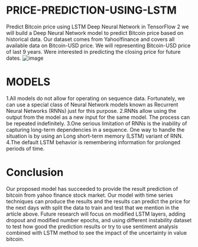 # PRICE-PREDICTION-USING-LSTM
Predict Bitcoin price using LSTM Deep Neural Network in TensorFlow 2
we will build a Deep Neural Network model to predict Bitcoin price based on historical data. Our dataset comes from Yahoo!finance and covers all available data on Bitcoin-USD price. We will representing Bitcoin-USD price of last 9 years. Were interested in predicting the closing price for future dates.
![image](https://user-images.githubusercontent.com/69081864/142363040-045a0be7-68a8-443a-8c40-5d50a2ae4704.png)

# MODELS
1.All models do not allow for operating on sequence data. Fortunately, we can use a special class of Neural Network models known as Recurrent Neural Networks (RNNs) just for this purpose. 
2.RNNs allow using the output from the model as a new input for the same model. The process can be repeated indefinitely.
3.One serious limitation of RNNs is the inability of capturing long-term dependencies in a sequence. One way to handle the situation is by using an Long short-term memory (LSTM) variant of RNN.
4.The default LSTM behavior is remembering information for prolonged periods of time.

# Conclusion 

Our proposed model has succeeded to provide the result prediction of bitcoin from yahoo finance stock market. Our model with time series techniques can produce the results and the results can predict the price for the next days with split the data to train and test that we mention in the article above.
Future research will focus on modified LSTM layers, adding dropout and modified number epochs, and using different instability dataset to test how good the prediction results or try to use sentiment analysis combined with LSTM method to see the impact of the uncertainty in value bitcoin. 



